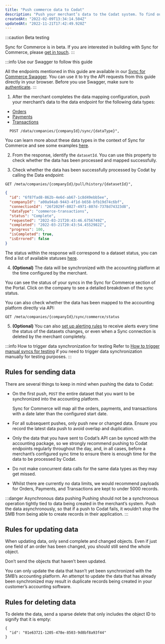 ```yaml
---
title: "Push commerce data to Codat"
description: "Push your merchant’s data to the Codat system. To find out more about the structure of data we accept, read [Examples of data](/functional-examples-of-data)."
createdAt: "2022-02-09T13:34:14.504Z"
updatedAt: "2022-11-21T17:42:49.928Z"
---
```


:::caution Beta testing

Sync for Commerce is in beta. If you are interested in building with Sync for Commerce, please [get in touch](mailto:sync-for-commerce@codat.io).
:::

:::info Use our Swagger to follow this guide

All the endpoints mentioned in this guide are available in our <a href="https://api.codat.io/sync/swagger" target="_blank">Sync for Commerce Swagger</a>. You can use it to try the API requests from this guide directly in your browser. Before you use Swagger, make sure to [authenticate](https://docs.codat.io/reference/authentication).
:::

1. After the merchant completes the data mapping configuration, push your merchant’s data to the data endpoint for the following data types:

- [Orders](/data-model/commerce/-orders)
- [Payments](/data-model/commerce/-payments)
- [Transactions](/data-model/commerce/-transactions)

```http
  POST /data/companies/{companyId}/sync/{dataType}",
```

You can learn more about these data types in the context of Sync for Commerce and see some examples [here](/functional-examples-of-data).

2. From the response, identify the `datasetId`. You can use this property to check whether the data has been processed and mapped successfully.

3. Check whether the data has been successfully processed by Codat by calling the Data endpoint:

```http
GET /meta/companies/{companyId}/pull/history/{datasetId}",
```

```json
{
  "id": "6f87fad8-862b-4e6d-ab67-1c8d49ebb5ee",
  "companyId": "a00a94a8-9443-4f1d-b658-bfb19d74c6bf",
  "connectionId": "26f2029f-8027-4971-807d-7378d74323d8",
  "dataType": "commerce-transactions",
  "status": "Complete",
  "requested": "2022-03-21T20:43:46.6756749Z",
  "completed": "2022-03-21T20:43:54.4552982Z",
  "progress": 100,
  "isCompleted": true,
  "isErrored": false
}
```

The status within the response will correspond to a dataset status, you can find a list of available statuses [here](/data-status#dataset-statuses).

4. **(Optional)** The data will be synchronized with the accounting platform at the time configured by the merchant.

You can see the status of your syncs in the Sync for Commerce section of the Portal. Click on the company to see a detailed breakdown of the sync status.

You can also check whether the data has been mapped to the accounting platform directly via API:

```http
GET /meta/companies/{companyId}/sync/commerce/status
```

5. **(Optional)** You can also [set up alerting rules](/core-rules-types) to receive alerts every time the status of the datasets changes, or even when a Sync connection is deleted by the merchant completely.

:::info How to trigger data synchronization for testing
Refer to [How to trigger manual syncs for testing](/sync-your-own-merchant-journey#how-to-trigger-manual-syncs-for-testing) if you need to trigger data synchronization manually for testing purposes.
:::

## Rules for sending data

There are several things to keep in mind when pushing the data to Codat:

- On the first push, `POST` the entire dataset that you want to be synchronized into the accounting platform.

  Sync for Commerce will map all the orders, payments, and transactions with a date later than the configured start date.

- For all subsequent pushes, only push new or changed data. Ensure you record the latest data push to avoid overlap and duplication.
- Only the data that you have sent to Codat’s API can be synced with the accounting package, so we strongly recommend pushing to Codat endpoints regularly throughout the day, and, in all cases, before a merchant’s configured sync time to ensure there is enough time for the data to be processed by Codat.
- Do not make concurrent data calls for the same data types as they may get missed.
- Whilst there are currently no data limits, we would recommend payloads for Orders, Payments, and Transactions are kept to under 5000 records.

:::danger Asynchronous data pushing
Pushing should not be a synchronous operation tightly tied to data being created in the merchant’s system. Push the data asynchronously, so that if a push to Codat fails, it wouldn’t stop the SMB from being able to create records in their application.
:::

## Rules for updating data

When updating data, only send complete and changed objects. Even if just one field of an order has been changed, you should still send the whole object.

Don’t send the objects that haven’t been updated.

You can only update the data that hasn’t yet been synchronized with the SMB’s accounting platform. An attempt to update the data that has already been synchronized may result in duplicate records being created in your customer’s accounting software.

## Rules for deleting data

To delete the data, send a sparse delete that only includes the object ID to signify that it is empty:

```http
{
  "id": "01e63721-1205-478e-8503-9d8bf8a93f44"
}
```
